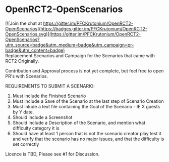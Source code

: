 # OpenRCT2-OpenScenarios

[![Join the chat at https://gitter.im/PFCKrutonium/OpenRCT2-OpenScenarios](https://badges.gitter.im/PFCKrutonium/OpenRCT2-OpenScenarios.svg)](https://gitter.im/PFCKrutonium/OpenRCT2-OpenScenarios?utm_source=badge&utm_medium=badge&utm_campaign=pr-badge&utm_content=badge)  
Replacement Scenarios and Campaign for the Scenarios that came with RCT2 Originally.

Contribution and Approval process is not yet complete, but feel free to open PR's with Scenarios.

REQUIREMENTS TO SUBMIT A SCENARIO:

1. Must include the Finished Scenario  
2. Must include a Save of the Scenario at the last step of Scenario Creation  
2. Must inlude a text file containing the Goal of the Scenario - IE X guests by Y date.
3. Should include a Screenshot
4. Should include a Description of the Scenario, and mention what difficulty category it is
5. Should have at least 1 person that is not the scenario creator play test it and verify that the scenario has no major issues, and that the 
difficulty is set correctly


Licence is TBD, Please see #1 for Discussion.

